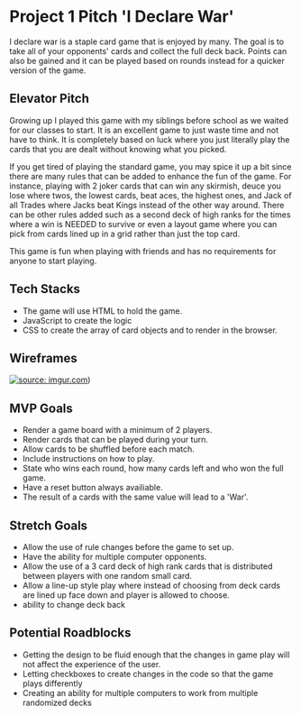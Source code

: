 # Project 1 Pitch 'I Declare War'

I declare war is a staple card game that is enjoyed by many. The goal is to take all of your opponents' cards and collect the full deck back. Points can also be gained and it can be played based on rounds instead for a quicker version of the game.

## Elevator Pitch

Growing up I played this game with my siblings before school as we waited for our classes to start. It is an excellent game to just waste time and not have to think. It is completely based on luck where you just literally play the cards that you are dealt without knowing what you picked.

If you get tired of playing the standard game, you may spice it up a bit since there are many rules that can be added to enhance the fun of the game. For instance, playing with 2 joker cards that can win any skirmish, deuce you lose where twos, the lowest cards, beat aces, the highest ones, and Jack of all Trades where Jacks beat Kings instead of the other way around. There can be other rules added such as a second deck of high ranks for the times where a win is NEEDED to survive or even a layout game where you can pick from cards lined up in a grid rather than just the top card.

This game is fun when playing with friends and has no requirements for anyone to start playing.

## Tech Stacks
<ul>
<li>The game will use HTML to hold the game.
<li>JavaScript to create the logic
<li>CSS to create the array of card objects and to render in the browser.
</ul>

## Wireframes

<a href="https://imgur.com/UagIBwk"><img src="https://i.imgur.com/UagIBwk.png" title="source: imgur.com"></a>)

## MVP Goals
<ul>
<li>Render a game board with a minimum of 2 players.
<li>Render cards that can be played during your turn.
<li>Allow cards to be shuffled before each match.
<li>Include instructions on how to play.
<li>State who wins each round, how many cards left and who won the full game.
<li>Have a reset button always availiable.
<li>The result of a cards with the same value will lead to a 'War'.
</ul>

## Stretch Goals
<ul>
<li>Allow the use of rule changes before the game to set up.
<li>Have the ability for multiple computer opponents.
<li>Allow the use of a 3 card deck of high rank cards that is distributed between players with one random small card.
<li>Allow a line-up style play where instead of choosing from deck cards are lined up face down and player is allowed to choose.
<li>ability to change deck back
</ul>

## Potential Roadblocks

<ul>
<li>Getting the design to be fluid enough that the changes in game play will not affect the experience of the user.

<li>Letting checkboxes to create changes in the code so that the game plays differently

<li>Creating an ability for multiple computers to work from multiple randomized decks
</ul>